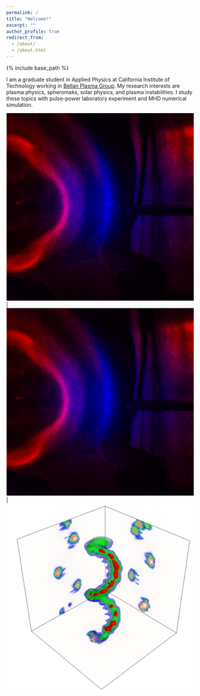 ```yaml
---
permalink: /
title: "Welcome!"
excerpt: ""
author_profile: true
redirect_from: 
  - /about/
  - /about.html
---
```


{% include base_path %}

I am a graduate student in Applied Physics at California Institute of Technology working in <a href="http://www.bellanplasmagroup.caltech.edu/" target="_blank">Bellan Plasma Group</a>. 
My research interests are plasma physics, spheromaks, solar physics, and plasma instabilities. I study these topics with pulse-power
laboratory experiment and MHD numerical simulation.

<img src='/images/main12.png'> | <img src='/images/main12.png'> | <img src='/images/main22.png'>
